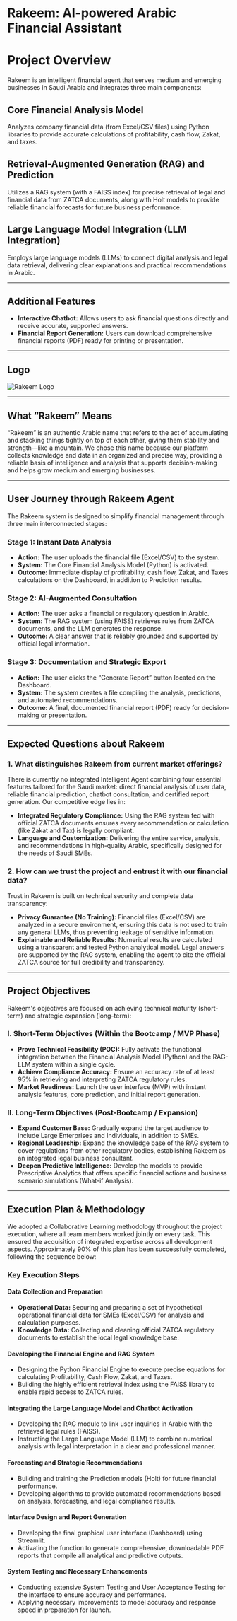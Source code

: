 # Rakeem: AI-powered Arabic Financial Assistant
# Project Overview

Rakeem is an intelligent financial agent that serves medium and emerging businesses in Saudi Arabia and integrates three main components:

## Core Financial Analysis Model
Analyzes company financial data (from Excel/CSV files) using Python libraries to provide accurate calculations of profitability, cash flow, Zakat, and taxes.

## Retrieval-Augmented Generation (RAG) and Prediction
Utilizes a RAG system (with a FAISS index) for precise retrieval of legal and financial data from ZATCA documents, along with Holt models to provide reliable financial forecasts for future business performance.

## Large Language Model Integration (LLM Integration)
Employs large language models (LLMs) to connect digital analysis and legal data retrieval, delivering clear explanations and practical recommendations in Arabic.

---

## Additional Features

- **Interactive Chatbot:** Allows users to ask financial questions directly and receive accurate, supported answers.  
- **Financial Report Generation:** Users can download comprehensive financial reports (PDF) ready for printing or presentation.

---

## Logo

![Rakeem Logo](rakeem_logo.png)

---

## What “Rakeem” Means

“Rakeem” is an authentic Arabic name that refers to the act of accumulating and stacking things tightly on top of each other, giving them stability and strength—like a mountain. We chose this name because our platform collects knowledge and data in an organized and precise way, providing a reliable basis of intelligence and analysis that supports decision-making and helps grow medium and emerging businesses.

---

## User Journey through Rakeem Agent

The Rakeem system is designed to simplify financial management through three main interconnected stages:

### Stage 1: Instant Data Analysis
- **Action:** The user uploads the financial file (Excel/CSV) to the system.  
- **System:** The Core Financial Analysis Model (Python) is activated.  
- **Outcome:** Immediate display of profitability, cash flow, Zakat, and Taxes calculations on the Dashboard, in addition to Prediction results.

### Stage 2: AI-Augmented Consultation
- **Action:** The user asks a financial or regulatory question in Arabic.  
- **System:** The RAG system (using FAISS) retrieves rules from ZATCA documents, and the LLM generates the response.  
- **Outcome:** A clear answer that is reliably grounded and supported by official legal information.

### Stage 3: Documentation and Strategic Export
- **Action:** The user clicks the “Generate Report” button located on the Dashboard.  
- **System:** The system creates a file compiling the analysis, predictions, and automated recommendations.  
- **Outcome:** A final, documented financial report (PDF) ready for decision-making or presentation.

---

## Expected Questions about Rakeem

### 1. What distinguishes Rakeem from current market offerings?
There is currently no integrated Intelligent Agent combining four essential features tailored for the Saudi market: direct financial analysis of user data, reliable financial prediction, chatbot consultation, and certified report generation. Our competitive edge lies in:  

- **Integrated Regulatory Compliance:** Using the RAG system fed with official ZATCA documents ensures every recommendation or calculation (like Zakat and Tax) is legally compliant.  
- **Language and Customization:** Delivering the entire service, analysis, and recommendations in high-quality Arabic, specifically designed for the needs of Saudi SMEs.

### 2. How can we trust the project and entrust it with our financial data?
Trust in Rakeem is built on technical security and complete data transparency:  

- **Privacy Guarantee (No Training):** Financial files (Excel/CSV) are analyzed in a secure environment, ensuring this data is not used to train any general LLMs, thus preventing leakage of sensitive information.  
- **Explainable and Reliable Results:** Numerical results are calculated using a transparent and tested Python analytical model. Legal answers are supported by the RAG system, enabling the agent to cite the official ZATCA source for full credibility and transparency.

---

## Project Objectives

Rakeem's objectives are focused on achieving technical maturity (short-term) and strategic expansion (long-term):

### I. Short-Term Objectives (Within the Bootcamp / MVP Phase)
- **Prove Technical Feasibility (POC):** Fully activate the functional integration between the Financial Analysis Model (Python) and the RAG-LLM system within a single cycle.  
- **Achieve Compliance Accuracy:** Ensure an accuracy rate of at least 95% in retrieving and interpreting ZATCA regulatory rules.  
- **Market Readiness:** Launch the user interface (MVP) with instant analysis features, core prediction, and initial report generation.

### II. Long-Term Objectives (Post-Bootcamp / Expansion)
- **Expand Customer Base:** Gradually expand the target audience to include Large Enterprises and Individuals, in addition to SMEs.  
- **Regional Leadership:** Expand the knowledge base of the RAG system to cover regulations from other regulatory bodies, establishing Rakeem as an integrated legal business consultant.  
- **Deepen Predictive Intelligence:** Develop the models to provide Prescriptive Analytics that offers specific financial actions and business scenario simulations (What-if Analysis).

---

## Execution Plan & Methodology

We adopted a Collaborative Learning methodology throughout the project execution, where all team members worked jointly on every task. This ensured the acquisition of integrated expertise across all development aspects. Approximately 90% of this plan has been successfully completed, following the sequence below:

### Key Execution Steps

#### Data Collection and Preparation
- **Operational Data:** Securing and preparing a set of hypothetical operational financial data for SMEs (Excel/CSV) for analysis and calculation purposes.  
- **Knowledge Data:** Collecting and cleaning official ZATCA regulatory documents to establish the local legal knowledge base.

#### Developing the Financial Engine and RAG System
- Designing the Python Financial Engine to execute precise equations for calculating Profitability, Cash Flow, Zakat, and Taxes.  
- Building the highly efficient retrieval index using the FAISS library to enable rapid access to ZATCA rules.

#### Integrating the Large Language Model and Chatbot Activation
- Developing the RAG module to link user inquiries in Arabic with the retrieved legal rules (FAISS).  
- Instructing the Large Language Model (LLM) to combine numerical analysis with legal interpretation in a clear and professional manner.

#### Forecasting and Strategic Recommendations
- Building and training the Prediction models (Holt) for future financial performance.  
- Developing algorithms to provide automated recommendations based on analysis, forecasting, and legal compliance results.

#### Interface Design and Report Generation
- Developing the final graphical user interface (Dashboard) using Streamlit.  
- Activating the function to generate comprehensive, downloadable PDF reports that compile all analytical and predictive outputs.

#### System Testing and Necessary Enhancements
- Conducting extensive System Testing and User Acceptance Testing for the interface to ensure accuracy and performance.  
- Applying necessary improvements to model accuracy and response speed in preparation for launch.


